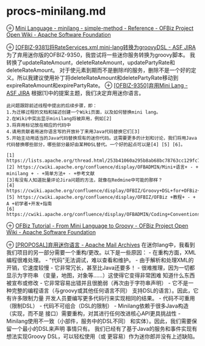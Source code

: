 # procs-minilang.md
⊕ [Mini Language - minilang - simple-method - Reference - OFBiz Project Open Wiki - Apache Software Foundation](https://cwiki.apache.org/confluence/display/OFBIZ/Mini+Language+-+minilang+-+simple-method+-+Reference)

⊕ [[OFBIZ-9381]将RateServices.xml mini-lang转换为groovyDSL - ASF JIRA](https://issues.apache.org/jira/browse/OFBIZ-9381)
    为了弃用迷你版的OFBIZ-9350，我尝试将一些迷你服务转换为groovy脚本。
    我转换了updateRateAmount，deleteRateAmount，updatePartyRate和deleteRateAmount。
    对于使元素到期而不是删除if的服务，删除不是一个好的定义。所以我建议使用补丁将deleteRateAmount和deletePartyRate移动到expireRateAmount和expirePartyRate。
⊕ [[OFBIZ-9350]弃用Mini Lang - ASF JIRA](https://issues.apache.org/jira/browse/OFBIZ-9350)
    根据[1]中的提案主题，我们决定弃用迷你语言。

    此问题跟踪前述线程中提出的后续步骤，即：
    1.为迁移过程的文档和描述创建一个Wiki页面，以及如何替换mini lang。
    2.在Wiki中突出显示minilang将被弃用，例如[2]
    3.将弃用标记放在相应的代码中
    4.请用贡献者用迷你语言写的开放补丁来用Java代码替换它们[3]
    5.开始主动用适当的Java代码替换现有的迷你代码。这需要更多的计划和讨论，我们将用Java代码替换哪些部分，哪些部分最好由某种DSL替代。一个好的起点可以是[4] [5] [6]。

    [1] https://lists.apache.org/thread.html/253b41060a295b8ab68bc78763cc129fc74b712cf776f8716022097f@%3Cdev.ofbiz.apache.org%3E
    [2] https://cwiki.apache.org/confluence/display/OFBADMIN/Mini+语言+ - + minilang + - +简单方法+ - +参考文献
    [3]有没有人知道批量评论Jira问题的方法，就像在Redmine中可能的那样？
    [4] https://cwiki.apache.org/confluence/display/OFBIZ/Groovy+DSL+for+OFBiz+business+logic 
    [5] https://cwiki.apache.org/confluence/display/OFBIZ/OFBiz +教程+ - + A +初学者+开发+指南
    [6] https://cwiki.apache.org/confluence/display/OFBADMIN/Coding+Conventions    

⊕ [OFBiz Tutorial - From Mini Language to Groovy - OFBiz Project Open Wiki - Apache Software Foundation](https://cwiki.apache.org/confluence/display/OFBIZ/OFBiz+Tutorial+-+From+Mini+Language+to+Groovy)
    
⊕ [[PROPOSAL]弃用迷你语言 - Apache Mail Archives](https://lists.apache.org/thread.html/253b41060a295b8ab68bc78763cc129fc74b712cf776f8716022097f@%3Cdev.ofbiz.apache.org%3E)
    在迷你lang中，我看到我们项目的另一部分需要一个重构/更改。以下是一些原因：
    - 在重构方面，XML编程很难处理。
    - “代码”无法调试，难以查看和维护。
    - 由于解析和处理XML的开销，它速度较慢
    - 它非常冗长，甚至比Java还要多！
    - 很难推理，因为一切都显示为字符串 （变量，地图，对象等......）这使得它变得非常困难
    知道什么东西被宣布或修改
    - 它非常容易出错并且很脆弱（再次由于字符串声明）
    - 它不是一种完整的编程语言（与groovy或其他任何语言不同） 
    支持DSL的语言）。因此，它有许多限制力量
    开发人员要编写更多代码行来实现相同的结果。
    - 代码不可重用（限制DSL）
    - 代码不可组合（DSL的限制）
    - Minilang依赖于很多Java构造（实现，而不是 接口）需要重构，对其进行任何改进核心API更具挑战性
    - Minilang使用不一致（小部件，服务中的DSL不同） 
    和实体）。因此，我们需要保留一个最小的DSL来声明
    事情只有。
    我们已经有了基于Java的服务和事件实现有想法实现Groovy DSL，可以轻松使用（或
    更容易）作为迷你郎并没有上述缺陷。


